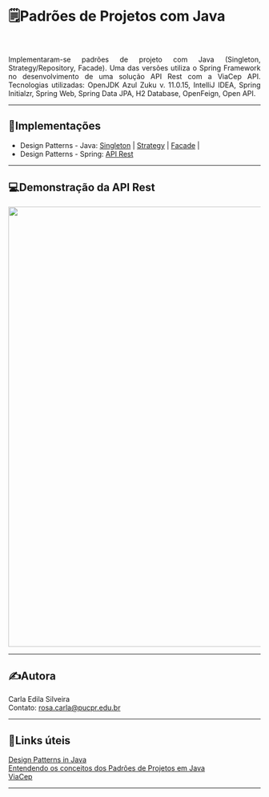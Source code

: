 # 🗒️Padrões de Projetos com Java  
</br>
<p align="justify">
Implementaram-se padrões de projeto com Java (Singleton, Strategy/Repository, Facade). Uma das versões utiliza
o Spring Framework no desenvolvimento de uma solução API Rest com a ViaCep API. Tecnologias utilizadas: OpenJDK
Azul Zuku v. 11.0.15, IntelliJ IDEA, Spring Initialzr, Spring Web, Spring Data JPA, H2 Database, OpenFeign, Open API. 
</p>

---  

## 🔡Implementações  

* Design Patterns - Java: [Singleton](https://github.com/rosacarla/Padroes-de-projeto-com-Java/tree/main/lab-design-patterns-java/src/dio/com/design/patterns/java/singleton) | [Strategy](https://github.com/rosacarla/Padroes-de-projeto-com-Java/tree/main/lab-design-patterns-java/src/dio/com/design/patterns/java/strategy) | [Facade](https://github.com/rosacarla/Padroes-de-projeto-com-Java/tree/main/lab-design-patterns-java/src/dio/com/design/patterns/java/facade) | 
* Design Patterns - Spring: [API Rest](https://github.com/rosacarla/Padroes-de-projeto-com-Java/tree/main/lab-design-patterns-spring)  

---   

## 💻Demonstração da API Rest

<p align="center">
	<img src="" width="880">
</p>  

---  

## ✍️Autora  
  
Carla Edila Silveira  
Contato: rosa.carla@pucpr.edu.br  

---  

## 🔗Links úteis  

[Design Patterns in Java](https://www.javatpoint.com/design-patterns-in-java)  
[Entendendo os conceitos dos Padrões de Projetos em Java](https://www.devmedia.com.br/entendendo-os-conceitos-dos-padroes-de-projetos-em-java/29083)  
[ViaCep](https://viacep.com.br/)  

---  

